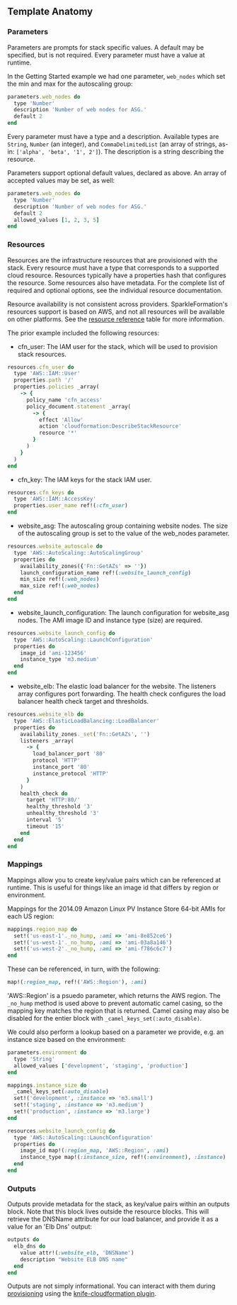 ## Template Anatomy

### Parameters
Parameters are prompts for stack specific values. A default may be
specified, but is not required. Every parameter must have a value at runtime.

In the Getting Started example we had one parameter, `web_nodes` which
set the min and max for the autoscaling group:

```ruby
parameters.web_nodes do
  type 'Number'
  description 'Number of web nodes for ASG.'
  default 2
end
```

Every parameter must have a type and a description. Available types are `String`,
`Number` (an integer), and `CommaDelimitedList` (an array of
strings, as-in: `['alpha', 'beta', '1', 2']`). The description is a
string describing the resource. 

Parameters support optional default values, declared as
above. An array of accepted values may be set, as well:

```ruby
parameters.web_nodes do
  type 'Number'
  description 'Number of web nodes for ASG.'
  default 2
  allowed_values [1, 2, 3, 5]
end
```

### Resources
Resources are the infrastructure resources that are provisioned with
the stack. Every resource must have a type that corresponds to a
supported cloud resource. Resources typically have a properties hash
that configures the resource. Some resources also have metadata. For
the complete list of required and optional options, see the
individual resource documentation.

Resource availability is not consistent across
providers. SparkleFormation's resources support is based on AWS, and
not all resources will be available on other platforms. See the
[resource reference](resource-reference.md) table for more information.

The prior example included the following resources:
- cfn_user: The IAM user for the stack, which will be used to
provision stack resources.

```ruby
resources.cfn_user do
  type 'AWS::IAM::User'
  properties.path '/'
  properties.policies _array(
    -> {
      policy_name 'cfn_access'
      policy_document.statement _array(
        -> {
          effect 'Allow'
          action 'cloudformation:DescribeStackResource'
          resource '*' 
        }
      )
    }
  )
end
```

- cfn_key: The IAM keys for the stack IAM user.

```ruby
resources.cfn_keys do
  type 'AWS::IAM::AccessKey'
  properties.user_name ref!(:cfn_user)
end
```

- website_asg: The autoscaling group containing website nodes. The
size of the autoscaling group is set to the value of the web_nodes
parameter. 

```ruby
resources.website_autoscale do
  type 'AWS::AutoScaling::AutoScalingGroup'
  properties do
    availability_zones({'Fn::GetAZs' => ''})
    launch_configuration_name ref!(:website_launch_config)
    min_size ref!(:web_nodes)
    max_size ref!(:web_nodes)
  end
end
```

- website_launch_configuration: The launch configuration for
website_asg nodes. The AMI image ID and instance type (size) are
required. 

```ruby
resources.website_launch_config do
  type 'AWS::AutoScaling::LaunchConfiguration'
  properties do
    image_id 'ami-123456'
    instance_type 'm3.medium'
  end
end
```

- website_elb: The elastic load balancer for the website. The
listeners array configures port forwarding. The health check
configures the load balancer health check target and thresholds.

```ruby
resources.website_elb do
  type 'AWS::ElasticLoadBalancing::LoadBalancer'
  properties do
    availability_zones._set('Fn::GetAZs', '')
    listeners _array(
      -> {
        load_balancer_port '80'
        protocol 'HTTP'
        instance_port '80'
        instance_protocol 'HTTP'
      }
    )
    health_check do
      target 'HTTP:80/'
      healthy_threshold '3'
      unhealthy_threshold '3'
      interval '5'
      timeout '15'
    end
  end
end
```

### Mappings
Mappings allow you to create key/value pairs which can be referenced
at runtime. This is useful for things like an image id that differs
by region or environment. 

Mappings for the 2014.09 Amazon Linux PV Instance Store 64-bit AMIs
for each US region:

```ruby
mappings.region_map do
  set!('us-east-1'._no_hump, :ami => 'ami-8e852ce6')
  set!('us-west-1'._no_hump, :ami => 'ami-03a8a146')
  set!('us-west-2'._no_hump, :ami => 'ami-f786c6c7')
end
```

These can be referenced, in turn, with the following:

```ruby
map!(:region_map, ref!('AWS::Region'), :ami)
```

'AWS::Region' is a psuedo parameter, which returns the AWS region. The
`_no_hump` method is used above to prevent automatic camel casing, so
the mapping key matches the region that is returned. Camel casing may
also be disabled for the entier block with `_camel_keys_set(:auto_disable)`.

We could also perform a lookup based on a parameter we provide,
e.g. an instance size based on the environment:

```ruby
parameters.environment do
  type 'String'
  allowed_values ['development', 'staging', 'production']                
end

mappings.instance_size do
  _camel_keys_set(:auto_disable)
  set!('development', :instance => 'm3.small')
  set!('staging', :instance => 'm3.medium')
  set!('production', :instance => 'm3.large')
end

resources.website_launch_config do
  type 'AWS::AutoScaling::LaunchConfiguration'
  properties do
    image_id map!(:region_map, 'AWS::Region', :ami)
    instance_type map!(:instance_size, ref!(:environment), :instance)
  end
end
```

### Outputs
Outputs provide metadata for the stack, as key/value pairs within an
outputs block. Note that this block lives outside the resource
blocks. This will retrieve the DNSName attribute for our load
balancer, and provide it as a value for an 'Elb Dns' output:

```ruby
outputs do
  elb_dns do
    value attr!(:website_elb, 'DNSName')
    description "Website ELB DNS name"
  end
end
```

Outputs are not simply informational. You can interact with them
during [provisioning](provisioning.md#knife-cloudformation) using the [knife-cloudformation
plugin](https://rubygems.org/gems/knife-cloudformation).
